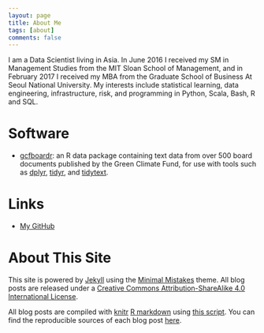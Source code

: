 ```yaml
---
layout: page
title: About Me
tags: [about]
comments: false
---
```


I am a Data Scientist living in Asia. In June 2016 I received my SM in Management Studies from the MIT Sloan School of Management, and in February 2017 I received my MBA from the Graduate School of Business At Seoul National University. My interests include statistical learning, data engineering, infrastructure, risk, and programming in Python, Scala, Bash, R and SQL.

Software
============

* [gcfboardr](http://github.com/ljodea/gcfboardr): an R data package containing text data from over 500 board documents published by the Green Climate Fund, for use with tools such as [dplyr](http://github.com/hadley/dplyr), [tidyr](http://github.com/hadley/tidyr), and [tidytext](https://github.com/juliasilge/tidytext).

Links
=====

* [My GitHub](https://github.com/ljodea)

About This Site
=========

This site is powered by [Jekyll](http://jekyllrb.com/) using the [Minimal Mistakes](http://mademistakes.com/minimal-mistakes/) theme. All blog posts are released under a [Creative Commons Attribution-ShareAlike 4.0 International License](http://creativecommons.org/licenses/by-sa/4.0/).

All blog posts are compiled with [knitr](http://yihui.name/knitr/) [R markdown](http://rmarkdown.rstudio.com/) using [this script](https://github.com/ljodea/ljodea.github.io/blob/master/_scripts/knitpages.R). You can find the reproducible sources of each blog post [here](https://github.com/ljodea/ljodea.github.io/tree/master/_R).
